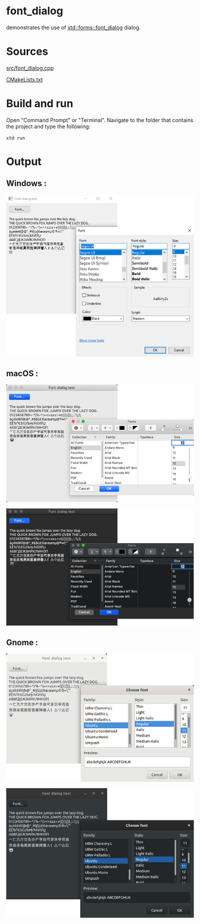# font_dialog

demonstrates the use of [xtd::forms::font_dialog](../../../src/xtd_forms/include/xtd/forms/font_dialog.hpp) dialog.

# Sources

[src/font_dialog.cpp](src/font_dialog.cpp)

[CMakeLists.txt](CMakeLists.txt)

# Build and run

Open "Command Prompt" or "Terminal". Navigate to the folder that contains the project and type the following:

```shell
xtd run
```

# Output

## Windows :

![Screenshot](../../../docs/pictures/examples/font_dialog_w.png)

## macOS :

![Screenshot](../../../docs/pictures/examples/font_dialog_m.png)

![Screenshot](../../../docs/pictures/examples/font_dialog_md.png)

## Gnome :

![Screenshot](../../../docs/pictures/examples/font_dialog_g.png)

![Screenshot](../../../docs/pictures/examples/font_dialog_gd.png)
